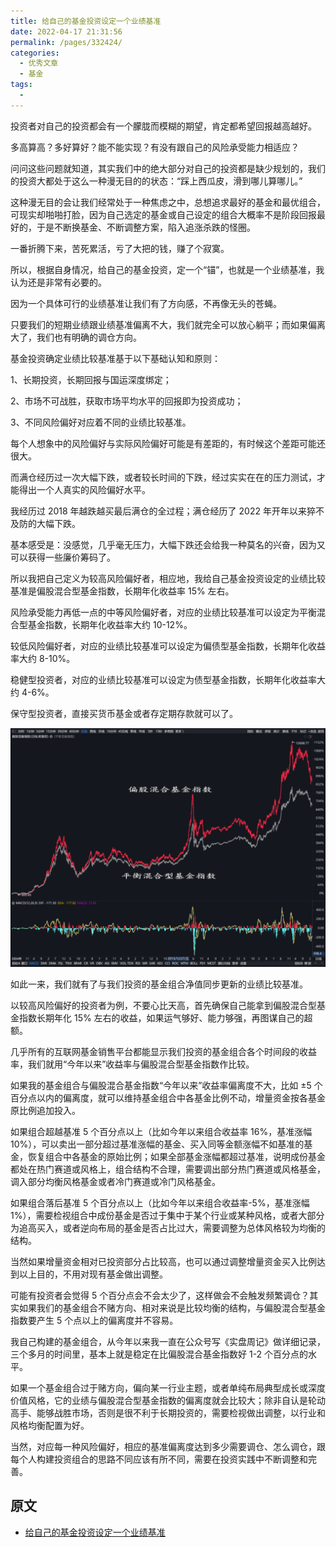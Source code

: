 ```yaml
---
title: 给自己的基金投资设定一个业绩基准
date: 2022-04-17 21:31:56
permalink: /pages/332424/
categories:
  - 优秀文章
  - 基金
tags:
  -
---
```


投资者对自己的投资都会有一个朦胧而模糊的期望，肯定都希望回报越高越好。

多高算高？多好算好？能不能实现？有没有跟自己的风险承受能力相适应？

问问这些问题就知道，其实我们中的绝大部分对自己的投资都是缺少规划的，我们的投资大都处于这么一种漫无目的的状态：“踩上西瓜皮，滑到哪儿算哪儿。”

这种漫无目的会让我们经常处于一种焦虑之中，总想追求最好的基金和最优组合，可现实却啪啪打脸，因为自己选定的基金或自己设定的组合大概率不是阶段回报最好的，于是不断换基金、不断调整方案，陷入追涨杀跌的怪圈。

一番折腾下来，苦死累活，亏了大把的钱，赚了个寂寞。

所以，根据自身情况，给自己的基金投资，定一个“锚”，也就是一个业绩基准，我认为还是非常有必要的。

因为一个具体可行的业绩基准让我们有了方向感，不再像无头的苍蝇。

只要我们的短期业绩跟业绩基准偏离不大，我们就完全可以放心躺平；而如果偏离大了，我们也有明确的调仓方向。

基金投资确定业绩比较基准基于以下基础认知和原则：

1、长期投资，长期回报与国运深度绑定；

2、市场不可战胜，获取市场平均水平的回报即为投资成功；

3、不同风险偏好对应着不同的业绩比较基准。

每个人想象中的风险偏好与实际风险偏好可能是有差距的，有时候这个差距可能还很大。

而满仓经历过一次大幅下跌，或者较长时间的下跌，经过实实在在的压力测试，才能得出一个人真实的风险偏好水平。

我经历过 2018 年越跌越买最后满仓的全过程；满仓经历了 2022 年开年以来猝不及防的大幅下跌。

基本感受是：没感觉，几乎毫无压力，大幅下跌还会给我一种莫名的兴奋，因为又可以获得一些廉价筹码了。

所以我把自己定义为较高风险偏好者，相应地，我给自己基金投资设定的业绩比较基准是偏股混合型基金指数，长期年化收益率 15% 左右。

风险承受能力再低一点的中等风险偏好者，对应的业绩比较基准可以设定为平衡混合型基金指数，长期年化收益率大约 10-12%。

较低风险偏好者，对应的业绩比较基准可以设定为偏债型基金指数，长期年化收益率大约 8-10%。

稳健型投资者，对应的业绩比较基准可以设定为债型基金指数，长期年化收益率大约 4-6%。

保守型投资者，直接买货币基金或者存定期存款就可以了。

![](../../.vuepress/public/img/article/441.png)

如此一来，我们就有了与我们投资的基金组合净值同步更新的业绩比较基准。

以较高风险偏好的投资者为例，不要心比天高，首先确保自己能拿到偏股混合型基金指数长期年化 15% 左右的收益，如果运气够好、能力够强，再图谋自己的超额。

几乎所有的互联网基金销售平台都能显示我们投资的基金组合各个时间段的收益率，我们就用“今年以来”收益率与偏股混合型基金指数作比较。

如果我的基金组合与偏股混合基金指数“今年以来”收益率偏离度不大，比如 ±5 个百分点以内的偏离度，就可以维持基金组合中各基金比例不动，增量资金按各基金原比例追加投入。

如果组合超越基准 5 个百分点以上（比如今年以来组合收益率 16%，基准涨幅 10%），可以卖出一部分超过基准涨幅的基金、买入同等金额涨幅不如基准的基金，恢复组合中各基金的原始比例；如果全部基金涨幅都超过基准，说明成份基金都处在热门赛道或风格上，组合结构不合理，需要调出部分热门赛道或风格基金，调入部分均衡风格基金或者冷门赛道或冷门风格基金。

如果组合落后基准 5 个百分点以上（比如今年以来组合收益率-5%，基准涨幅 1%），需要检视组合中成份基金是否过于集中于某个行业或某种风格，或者大部分为追高买入，或者逆向布局的基金是否占比过大，需要调整为总体风格较为均衡的结构。

当然如果增量资金相对已投资部分占比较高，也可以通过调整增量资金买入比例达到以上目的，不用对现有基金做出调整。

可能有投资者会觉得 5 个百分点会不会太少了，这样做会不会触发频繁调仓？其实如果我们的基金组合不赌方向、相对来说是比较均衡的结构，与偏股混合型基金指数要产生 5 个点以上的偏离度并不容易。

我自己构建的基金组合，从今年以来我一直在公众号写《实盘周记》做详细记录，三个多月的时间里，基本上就是稳定在比偏股混合基金指数好 1-2 个百分点的水平。

如果一个基金组合过于赌方向，偏向某一行业主题，或者单纯布局典型成长或深度价值风格，它的业绩与偏股混合型基金指数的偏离度就会比较大；除非自认是轮动高手、能够战胜市场，否则是很不利于长期投资的，需要检视做出调整，以行业和风格均衡配置为好。

当然，对应每一种风险偏好，相应的基准偏离度达到多少需要调仓、怎么调仓，跟每个人构建投资组合的思路不同应该有所不同，需要在投资实践中不断调整和完善。

## 原文

- [给自己的基金投资设定一个业绩基准](https://mp.weixin.qq.com/s/RuJmERmZS3DQMizEti2CbA)
